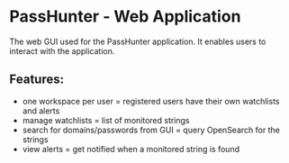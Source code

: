 # PassHunter - Web Application

The web GUI used for the PassHunter application.
It enables users to interact with the application.

## Features:

- one workspace per user = registered users have their own watchlists and alerts
- manage watchlists = list of monitored strings
- search for domains/passwords from GUI = query OpenSearch for the strings
- view alerts = get notified when a monitored string is found

